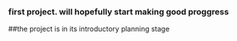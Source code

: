 ### first project. will hopefully start making good proggress
##the project is in its introductory planning stage
